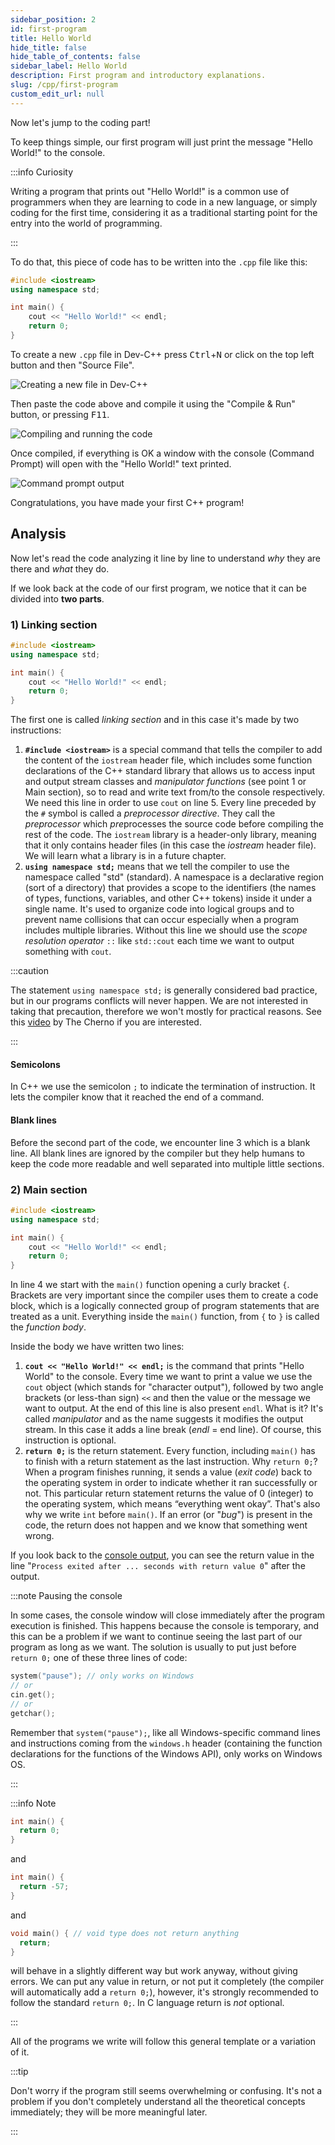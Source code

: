 ```yaml
---
sidebar_position: 2
id: first-program
title: Hello World
hide_title: false
hide_table_of_contents: false
sidebar_label: Hello World
description: First program and introductory explanations.
slug: /cpp/first-program
custom_edit_url: null
---
```



Now let's jump to the coding part! 

To keep things simple, our first program will just print the message "Hello World!" to the console.

:::info Curiosity

Writing a program that prints out "Hello World!" is a common use of programmers when they are 
learning to code in a new language, or simply coding for the first time, considering it as a 
traditional starting point for the entry into the world of programming.

:::

To do that, this piece of code has to be written into the `.cpp` file like this:

```cpp title="hello-world.cpp"
#include <iostream>
using namespace std;

int main() {
	cout << "Hello World!" << endl;
	return 0;
}
```

To create a new `.cpp` file in Dev-C++ press <kbd>Ctrl</kbd>+<kbd>N</kbd> or click on the top 
left button and then "Source File".

![Creating a new file in Dev-C++](./assets/creating-new-file.png)

Then paste the code above and compile it using the "Compile & Run" button, or pressing <kbd>F11</kbd>.

![Compiling and running the code](./assets/compile-run.png)

Once compiled, if everything is OK a window with the console (Command Prompt) will open with 
the "Hello World!" text printed.

![Command prompt output](./assets/console-output-hello-world.png)

Congratulations, you have made your first C++ program!


## Analysis

Now let's read the code analyzing it line by line to understand *why* they are there and 
*what* they do.

If we look back at the code of our first program, we notice that it can be divided into
**two parts**.


### 1) Linking section

```cpp {1,2}
#include <iostream>
using namespace std;

int main() {
	cout << "Hello World!" << endl;
	return 0;
}
```

The first one is called *linking section* and in this case it's made by two instructions:

1. **`#include <iostream>`** is a special command that tells the compiler to add the content 
of the `iostream` header file, which includes some function declarations of the C++ standard 
library that allows us to access input and output stream classes and *manipulator functions* 
(see point 1 or Main section), so to read and write text from/to the console respectively. 
We need this line in order to use `cout` on line 5. Every line preceded by the `#` symbol is 
called a *preprocessor directive*. They call the *preprocessor* which *pre*processes the source 
code before compiling the rest of the code. The `iostream` library is a header-only library, 
meaning that it only contains header files (in this case the *iostream* header file). We will 
learn what a library is in a future chapter.
2. **`using namespace std;`** means that we tell the compiler to use the namespace called 
"std" (standard). A namespace is a declarative region (sort of a directory) that provides 
a scope to the identifiers (the names of types, functions, variables, and other C++ tokens) 
inside it under a single name. It's used to organize code into logical groups and to prevent 
name collisions that can occur especially when a program includes multiple libraries.
Without this line we should use the *scope resolution operator* `::` like `std::cout` 
each time we want to output something with `cout`.

:::caution

The statement `using namespace std;` is generally considered bad practice, but in our 
programs conflicts will never happen. We are not interested in taking that precaution, 
therefore we won't mostly for practical reasons. See this [video](https://youtu.be/4NYC-VU-svE) 
by The Cherno if you are interested.

:::

#### Semicolons

In C++ we use the semicolon `;` to indicate the termination of instruction. It lets the 
compiler know that it reached the end of a command.

#### Blank lines

Before the second part of the code, we encounter line 3 which is a blank line. All 
blank lines are ignored by the compiler but they help humans to keep the code more readable 
and well separated into multiple little sections.


### 2) Main section

```cpp {4-7}
#include <iostream>
using namespace std;

int main() {
	cout << "Hello World!" << endl;
	return 0;
}
```

In line 4 we start with the `main()` function opening a curly bracket `{`. Brackets are very 
important since the compiler uses them to create a code block, which is a logically connected 
group of program statements that are treated as a unit. Everything inside the `main()` 
function, from `{` to `}` is called the *function body*.

Inside the body we have written two lines:

1. **`cout << "Hello World!" << endl;`** is the command that prints "Hello World" to the console. 
Every time we want to print a value we use the `cout` object (which stands for "character 
output"), followed by two angle brackets (or less-than sign) `<<` and then the value or the 
message we want to output. At the end of this line is also present `endl`. What is it? It's 
called *manipulator* and as the name suggests it modifies the output stream. In this 
case it adds a line break (*endl* = end line). Of course, this instruction is optional.
2. **`return 0;`** is the return statement. Every function, including `main()` has to finish 
with a return statement as the last instruction. Why `return 0;`? When a program finishes 
running, it sends a value (*exit code*) back to the operating system in order to indicate 
whether it ran successfully or not. This particular return statement returns the value of 0 
(integer) to the operating system, which means “everything went okay”. That's also why we 
write `int` before `main()`. If an error (or "*bug*") is present in the code, the return 
does not happen and we know that something went wrong. 

If you look back to the [console output](./assets/console-output-hello-world.png), you can 
see the return value in the line "`Process exited after ... seconds with return value 0`" 
after the output.

:::note Pausing the console

In some cases, the console window will close immediately after the program execution is finished. 
This happens because the console is temporary, and this can be a problem if we want to continue 
seeing the last part of our program as long as we want. The solution is usually to put 
just before `return 0;` one of these three lines of code:
```cpp
system("pause"); // only works on Windows
// or
cin.get();
// or
getchar();
```

Remember that `system("pause");`, like all Windows-specific command lines and instructions 
coming from the `windows.h` header (containing the function declarations for the functions 
of the Windows API), only works on Windows OS.

:::

:::info Note

```cpp
int main() {
  return 0;
}
```
and
```cpp
int main() {
  return -57;
}
```
and
```cpp
void main() { // void type does not return anything
  return;
}
```
will behave in a slightly different way but work anyway, without giving errors. We can put any 
value in return, or not put it completely (the compiler will automatically add a `return 0;`), 
however, it's strongly recommended to follow the standard `return 0;`. In C language return is 
*not* optional.

:::

All of the programs we write will follow this general template or a variation of it.

:::tip

Don't worry if the program still seems overwhelming or confusing. It's not a problem if you 
don't completely understand all the theoretical concepts immediately; they will be more 
meaningful later.

:::